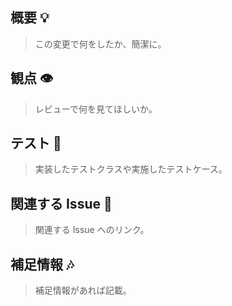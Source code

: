 ## 概要 :bulb:

> この変更で何をしたか、簡潔に。

## 観点 :eye:

> レビューで何を見てほしいか。

## テスト :test_tube:

> 実装したテストクラスや実施したテストケース。

## 関連する Issue :memo:

> 関連する Issue へのリンク。

## 補足情報 :notes:

> 補足情報があれば記載。